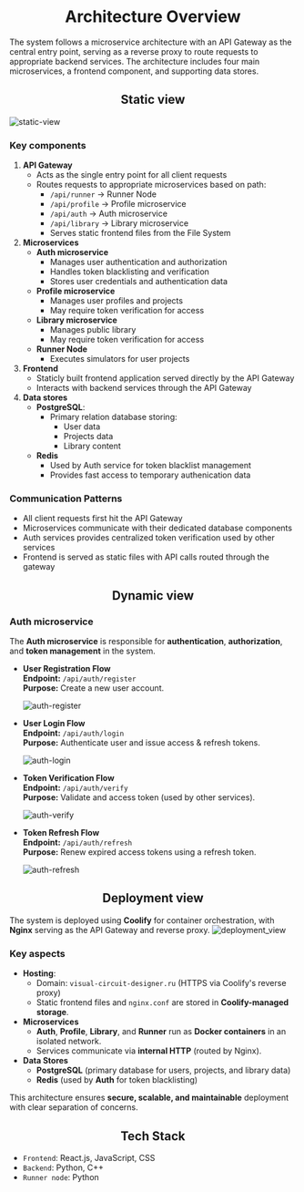 # <div align="center">Architecture Overview</div>
The system follows a microservice architecture with an API Gateway as the central entry point, serving as a reverse proxy to route requests to appropriate backend services. The architecture includes four main microservices, a frontend component, and supporting data stores.
## <div align="center">Static view</div>
![static-view](./static-view/staic-view.png)
### Key components
1) **API Gateway**
    - Acts as the single entry point for all client requests
    - Routes requests to appropriate microservices based on path:
        - `/api/runner` -> Runner Node
        - `/api/profile` -> Profile microservice
        - `/api/auth` -> Auth microservice
        - `/api/library` -> Library microservice
        - Serves static frontend files from the File System
2) **Microservices**
    - **Auth microservice**
        - Manages user authentication and authorization
        - Handles token blacklisting and verification
        - Stores user credentials and authentication data
    - **Profile microservice**
        - Manages user profiles and projects
        - May require token verification for access
    - **Library microservice**
        - Manages public library
        - May require token verification for access
    - **Runner Node**
        - Executes simulators for user projects
3) **Frontend**
    - Staticly built frontend application served directly by the API Gateway
    - Interacts with backend services through the API Gateway
4) **Data stores**
    - **PostgreSQL**:
        - Primary relation database storing:
            - User data
            - Projects data
            - Library content
    - **Redis**
        - Used by Auth service for token blacklist management
        - Provides fast access to temporary authenication data
### Communication Patterns
- All client requests first hit the API Gateway
- Microservices communicate with their dedicated database components
- Auth services provides centralized token verification used by other services
- Frontend is served as static files with API calls routed through the gateway

## <div align="center">Dynamic view</div>
### Auth microservice
The **Auth microservice** is responsible for **authentication**, **authorization**, and **token management** in the system.
- **User Registration Flow**\
  **Endpoint:** `/api/auth/register`\
  **Purpose:** Create a new user account.

  ![auth-register](./dynamic-view/auth-register.png)
- **User Login Flow**\
  **Endpoint:** `/api/auth/login`\
  **Purpose:** Authenticate user and issue access & refresh tokens.

  ![auth-login](./dynamic-view/auth-login.png)
- **Token Verification Flow**\
  **Endpoint:** `/api/auth/verify`\
  **Purpose:** Validate and access token (used by other services).

  ![auth-verify](./dynamic-view/auth-verify.png)
- **Token Refresh Flow**\
  **Endpoint:** `/api/auth/refresh`\
  **Purpose:** Renew expired access tokens using a refresh token.

  ![auth-refresh](./dynamic-view/auth-refresh.png)

## <div align="center"> Deployment view </div>
The system is deployed using **Coolify** for container orchestration, with **Nginx** serving as the API Gateway and reverse proxy.
![deployment_view](./deployment-view/delpoyment-view.png)
### Key aspects
- **Hosting**:
    - Domain: `visual-circuit-designer.ru` (HTTPS via Coolify's reverse proxy)
    - Static frontend files and `nginx.conf` are stored in **Coolify-managed storage**.
- **Microservices**
    - **Auth**, **Profile**, **Library**, and **Runner** run as **Docker containers** in an isolated network.
    - Services communicate via **internal HTTP** (routed by Nginx).
- **Data Stores**
    - **PostgreSQL** (primary database for users, projects, and library data)
    - **Redis** (used by **Auth** for token blacklisting)

This architecture ensures **secure, scalable, and maintainable** deployment with clear separation of concerns.

## <div align="center">Tech Stack</div>
<ul>
  <li><code>Frontend</code>: React.js, JavaScript, CSS</li>
  <li><code>Backend</code>: Python, C++</li>
  <li><code>Runner node</code>: Python</li>
</ul>
